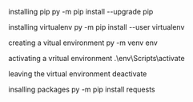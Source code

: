 installing pip
py -m pip install --upgrade pip

installing virtualenv
py -m pip install --user virtualenv

creating a vitual environment
py -m venv env

activating a vritual environment
.\env\Scripts\activate

leaving the virtual environment
deactivate

insalling packages
py -m pip install requests

